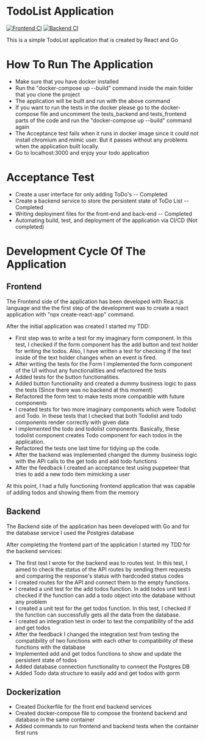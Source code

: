 # TodoList Application

[![Frontend CI](https://github.com/zinedburak/todoList/actions/workflows/node.js.yml/badge.svg)](https://github.com/zinedburak/todoList/actions/workflows/node.js.yml)
[![Backend CI](https://github.com/zinedburak/todoList/actions/workflows/go.yml/badge.svg)](https://github.com/zinedburak/todoList/actions/workflows/go.yml)

This is a simple TodoList application that is created by React and Go
# How To Run The Application
- Make sure that you have docker installed
- Run the "docker-compose up --build" command inside the main folder that you clone the project
- The application will be built and run with the above command
- If you want to run the tests in the docker please go to the docker-compose file and uncomment the tests_backend and tests_frontend parts of the code and run the "docker-compose up --build" command again
- The Acceptance test fails when it runs in docker image since it could not install chromium and mimic user. But it passes without any problems when the application built locally.
- Go to localhost:3000 and enjoy your todo application

# Acceptance Test
- Create a user interface for only adding ToDo's -- Completed
- Create a backend service to store the persistent state of ToDo List -- Completed
- Writing deployment files for the front-end and back-end -- Completed
- Automating build, test, and deployment of the application via CI/CD (Not completed)

# Development Cycle Of The Application
## Frontend
The Frontend side of the application has been developed with React.js language and the
the first step of the development was to create a react application with "npx create-react-app" command.

After the initial application was created I started my TDD:

- First step was to write a test for my imaginary form component. In this test, I checked if the form component has the add button and text holder for writing the todos. Also, I have written a test for checking if the text inside of the text holder changes when an event is fired.
- After writing the tests for the Form I implemented the form component of the UI without any functionalities and refactored the tests
- Added tests for the button functionalities.
- Added button functionality and created a dummy business logic to pass the tests (Since there was no backend at this moment)
- Refactored the form test to make tests more compatible with future components
- I created tests for two more imaginary components which were Todolist and Todo. In these tests that I checked that both Todolist and todo components render correctly with given data
- I implemented the todo and todolist components. Basically, these todolist component creates Todo component for each todos in the application.
- Refactored the tests one last time for tidying up the code.
- After the backend was implemented changed the dummy business logic with the API calls to the get todo and add todo functions
- After the feedback I created an acceptance test using puppeteer that tries to add a new todo item mimicking a user

At this point, I had a fully functioning frontend application that was capable of adding todos and showing them from the memory

## Backend
The Backend side of the application has been developed with Go and for the database service I used the Postgres database

After completing the frontend part of the application I started my TDD for the backend services:

- The first test I wrote for the backend was to routes test. In this test, I aimed to check the status of the API routes by sending them requests and comparing the response's status with hardcoded status codes
- I created routes for the API and connect them to the empty functions.
- I created a unit test for the add todos function. In add todos unit test I checked if the function can add a todo object into the database without any problem
- I created a unit test for the get todos function. In this test, I checked if the function can successfully gets all the data from the database.
- I created an integration test in order to test the compatibility of the add and get todos
- After the feedback I changed the integration test from testing the compatibility of two functions with each other to compatibility of these functions with the database
- Implemented add and get todos functions to show and update the persistent state of todos
- Added database connection functionality to connect the Postgres DB
- Added Todo data structure to easily add and get todos with gorm

## Dockerization
- Created Dockerfile for the front end backend services
- Created docker-compose file to compose the frontend backend and database in the same container
- Added commands to run frontend and backend tests when the container first runs
